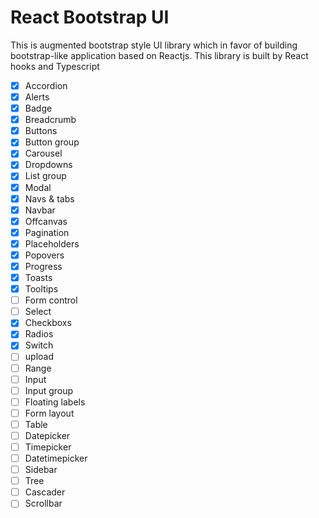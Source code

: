 # React Bootstrap UI

This is augmented bootstrap style UI library which in favor of building bootstrap-like application based on Reactjs. This library is built by React hooks and Typescript 

- [x] Accordion
- [x] Alerts
- [x] Badge
- [x] Breadcrumb
- [x] Buttons
- [x] Button group
- [x] Carousel
- [x] Dropdowns
- [x] List group
- [x] Modal
- [x] Navs & tabs
- [x] Navbar
- [X] Offcanvas
- [X] Pagination
- [X] Placeholders
- [X] Popovers
- [X] Progress
- [X] Toasts
- [x] Tooltips
- [ ] Form control
- [ ] Select
- [x] Checkboxs
- [x] Radios
- [x] Switch
- [ ] upload
- [ ] Range
- [ ] Input
- [ ] Input group
- [ ] Floating labels
- [ ] Form layout
- [ ] Table
- [ ] Datepicker
- [ ] Timepicker
- [ ] Datetimepicker
- [ ] Sidebar
- [ ] Tree
- [ ] Cascader
- [ ] Scrollbar
